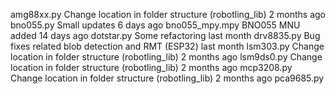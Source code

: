  amg88xx.py
Change location in folder structure (robotling_lib)
2 months ago
bno055.py
Small updates
6 days ago
bno055_mpy.mpy
BNO055 MNU added
14 days ago
dotstar.py
Some refactoring
last month
drv8835.py
Bug fixes related blob detection and RMT (ESP32)
last month
lsm303.py
Change location in folder structure (robotling_lib)
2 months ago
lsm9ds0.py
Change location in folder structure (robotling_lib)
2 months ago
mcp3208.py
Change location in folder structure (robotling_lib)
2 months ago
pca9685.py 
